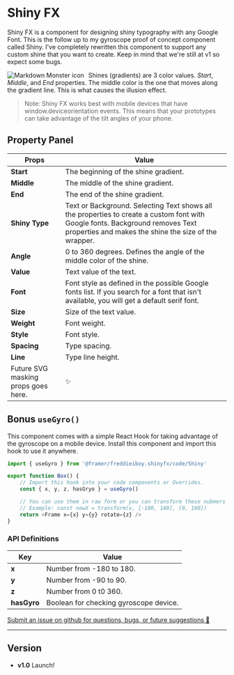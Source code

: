 # Shiny FX

Shiny FX is a component for designing shiny typography with any Google Font. This is the follow up to my gyroscope proof of concept component called Shiny. I've completely rewritten this component to support any custom shine that you want to create. Keep in mind that we're still at v1 so expect some bugs.

<img src="./metadata/cover.gif"
     alt="Markdown Monster icon"
     style="float: left; margin-right: 10px;" />

Shines (gradients) are 3 color values. _Start_, _Middle_, and _End_ properties. The middle color is the one that moves along the gradient line. This is what causes the illusion effect.

> Note: Shiny FX works best with mobile devices that have window.deviceorientation events. This means that your prototypes can take advantage of the tilt angles of your phone.

## Property Panel

Props | Value
----- | -----|
**Start** | The beginning of the shine gradient.
**Middle** | The middle of the shine gradient.
**End** | The end of the shine gradient.
**Shiny Type** | Text or Background. Selecting Text shows all the properties to create a custom font with Google fonts. Background removes Text properties and makes the shine the size of the wrapper.
**Angle** | 0 to 360 degrees. Defines the angle of the middle color of the shine.
**Value** | Text value of the text.
**Font** | Font style as defined in the possible Google fonts list. If you search for a font that isn't available, you will get a default serif font.
**Size** | Size of the text value.
**Weight** | Font weight.
**Style** | Font style.
**Spacing** | Type spacing.
**Line** | Type line height.
Future SVG masking props goes here. | ✨

## Bonus `useGyro()`
This component comes with a simple React Hook for taking advantage of the gyroscope on a mobile device. Install this component and import this hook to use it anywhere.

```javascript
import { useGyro } from '@framer/freddieiboy.shinyfx/code/Shiny'

export function Box() {
    // Import this hook into your code components or Overrides.
    const { x, y, z, hasGryo } = useGyro()

    // You can use them in raw form or you can transform these nubmers with the Framer transform function.
    // Example: const newX = transform(x, [-180, 180], [0, 100])
    return <Frame x={x} y={y} rotate={z} />
}
```
### API Definitions
Key | Value
----------- | ---|
**x** | Number from -180 to 180.
**y** | Number from -90 to 90.
**z** | Number from 0 t0 360.
**hasGyro** | Boolean for checking gyroscope device.


[Submit an issue on github for questions, bugs, or future suggestions 🥰](https://github.com/freddieiboy/Shiny-FX)

----
## Version
- **v1.0** Launch!


